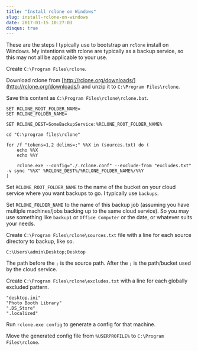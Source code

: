 ```yaml
---
title: "Install rclone on Windows"
slug: install-rclone-on-windows
date: 2017-01-15 10:27:03
disqus: true
---
```


These are the steps I typically use to bootstrap an `rclone` install on Windows. My intentions with rclone are typically as a backup service, so this may not all be applicable to your use.

Create `C:\Program Files\rclone`.

Download rclone from [http://rclone.org/downloads/](http://rclone.org/downloads/) and unzip it to `C:\Program Files\rclone`.

Save this content as `C:\Program Files\rclone\rclone.bat`.

```
SET RCLONE_ROOT_FOLDER_NAME=
SET RCLONE_FOLDER_NAME=

SET RCLONE_DEST=SomeBackupService:%RCLONE_ROOT_FOLDER_NAME%

cd "C:\program files\rclone"

for /f "tokens=1,2 delims=;" %%X in (sources.txt) do (
	echo %%X
	echo %%Y

	rclone.exe --config="./.rclone.conf" --exclude-from "excludes.txt" -v sync "%%X" %RCLONE_DEST%/%RCLONE_FOLDER_NAME%/%%Y
)
```

Set `RCLONE_ROOT_FOLDER_NAME` to the name of the bucket on your cloud service where you want backups to go. I typically use `backups`.

Set `RCLONE_FOLDER_NAME` to the name of this backup job (assuming you have multiple machines/jobs backing up to the same cloud service). So you may use something like `backup1` or `Office Computer` or the date, or whatever suits your needs.

Create `C:\Program Files\rclone\sources.txt` file with a line for each source directory to backup, like so.

```
C:\Users\admin\Desktop;Desktop
```

The path before the `;` is the source path. After the `;` is the path/bucket used by the cloud service.

Create `C:\Program Files\rclone\excludes.txt` with a line for each globally excluded pattern.

```
"desktop.ini"
"Photo Booth Library"
".DS_Store"
".localized"
```

Run `rclone.exe config` to generate a config for that machine.

Move the generated config file from `%USERPROFILE%` to `C:\Program Files\rclone`.
